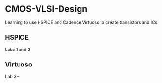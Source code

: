 # CMOS-VLSI-Design

Learning to use HSPICE and Cadence Virtuoso to create transistors and ICs

## HSPICE

Labs 1 and 2

## Virtuoso

Lab 3+
